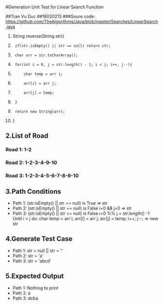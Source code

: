 
#Generation Unit Test for Linear Search Function

##Tran Vu Duc
##16020213
###Soure code: https://github.com/TheAlgorithms/Java/blob/master/Searches/LinearSearch.java

1. String reverse(String str){
2. 		if(str.isEmpty() || str == null) return str;           
3.  	char arr = str.toCharArray();
4.  	for(int i = 0, j = str.length() - 1; i < j; i++, j--){
5.     		char temp = arr i;
6.     		arr[i] = arr j;
7.     		arr[j] = temp;
8.  	}
9.  	return new String(arr);
10. }

## __2.List of Road__
### __Road 1__: 1-2 
### __Road 2__: 1-2-3-4-9-10
### __Road 3__: 1-2-3-4-5-6-7-8-9-10


## __3.Path Conditions__
* Path 1:
	(str.isEmpty() || str == null) is True => str
* Path 2:
	(str.isEmpty() || str == null) is False 
	i=0 && j=0
	=> str
* Path 3:
	(str.isEmpty() || str == null) is False 
	i=0 %% j = str.length() -1 
	Until i < j do:
		char temp = arr i;
    	arr[i] = arr j;
       	arr[j] = temp;
       	i++;
       	j--;
    => new str

## __4.Generate Test Case__
* Path 1:
	str = null || str = ''
* Path 2:
	str = 'a'
* Path 3:
	str = 'abcd'

## __5.Expected Output__
* Path 1: Nothing to print
* Path 2: a
* Path 3: dcba

